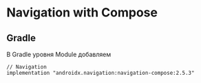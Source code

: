 # Navigation with Compose
## Gradle
В Gradle уровня Module добавляем
```
// Navigation
implementation "androidx.navigation:navigation-compose:2.5.3"
```
